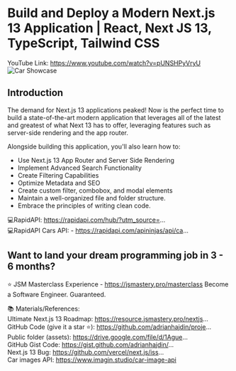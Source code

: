 # Build and Deploy a Modern Next.js 13 Application | React, Next JS 13, TypeScript, Tailwind CSS  
YouTube Link: https://www.youtube.com/watch?v=pUNSHPyVryU
![Car Showcase](https://i.ibb.co/GxvFJDZ/Thumbnail.png)

## Introduction
The demand for Next.js 13 applications peaked! Now is the perfect time to build a state-of-the-art modern application that leverages all of the latest and greatest of what Next 13 has to offer, leveraging features such as server-side rendering and the app router. 
 
Alongside building this application, you'll also learn how to:
- Use Next.js 13 App Router and Server Side Rendering
- Implement Advanced Search Functionality
- Create Filtering Capabilities
- Optimize Metadata and SEO
- Create custom filter, combobox, and modal elements
- Maintain a well-organized file and folder structure.
- Embrace the principles of writing clean code.

💻RapidAPI: https://rapidapi.com/hub/?utm_source=...  
💻RapidAPI Cars API: - https://rapidapi.com/apininjas/api/ca...

## Want to land your dream programming job in 3 - 6 months?
⭐ JSM Masterclass Experience - https://jsmastery.pro/masterclass
Become a Software Engineer. Guaranteed.

📚 Materials/References:  
Ultimate Next.js 13 Roadmap: https://resource.jsmastery.pro/nextjs...  
GitHub Code (give it a star ⭐): https://github.com/adrianhajdin/proje...  
Public folder (assets): https://drive.google.com/file/d/1Ague...  
GitHub Gist Code: https://gist.github.com/adrianhajdin/...  
Next.js 13 Bug: https://github.com/vercel/next.js/iss...  
Car images API: https://www.imagin.studio/car-image-api
